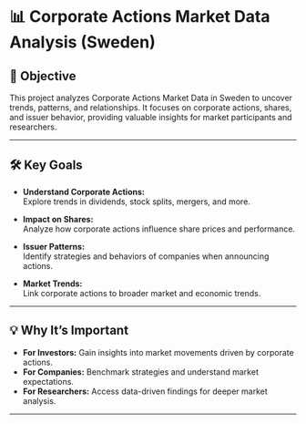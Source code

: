 # 📊 Corporate Actions Market Data Analysis (Sweden)

## 🎯 Objective  
This project analyzes Corporate Actions Market Data in Sweden to uncover trends, patterns, and relationships. It focuses on corporate actions, shares, and issuer behavior, providing valuable insights for market participants and researchers.  

---

## 🛠️ Key Goals  
- **Understand Corporate Actions:**  
  Explore trends in dividends, stock splits, mergers, and more.  

- **Impact on Shares:**  
  Analyze how corporate actions influence share prices and performance.  

- **Issuer Patterns:**  
  Identify strategies and behaviors of companies when announcing actions.  

- **Market Trends:**  
  Link corporate actions to broader market and economic trends.  

---

## 💡 Why It’s Important  
- **For Investors:** Gain insights into market movements driven by corporate actions.  
- **For Companies:** Benchmark strategies and understand market expectations.  
- **For Researchers:** Access data-driven findings for deeper market analysis.  

---

